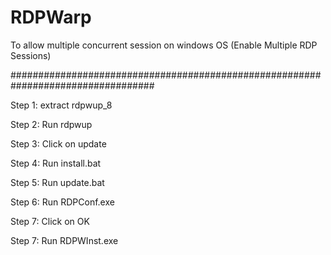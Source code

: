 # RDPWarp
To allow multiple concurrent session on windows OS (Enable Multiple RDP Sessions)

##################################################################################

Step 1:
  extract rdpwup_8

Step 2:
  Run rdpwup

Step 3:
  Click on update

Step 4:
  Run install.bat

Step 5:
  Run update.bat

Step 6:
  Run RDPConf.exe

Step 7:
  Click on OK

Step 7:
  Run RDPWInst.exe

